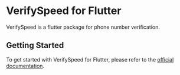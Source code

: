 # VerifySpeed for Flutter

VerifySpeed is a flutter package for phone number verification.

## Getting Started

To get started with VerifySpeed for Flutter, please refer to the [official documentation](https://www.verifyspeed.com/docs/category/311-flutter-integration).
